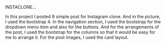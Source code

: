 INSTACLONE...

In this project I posted 9 simple post for Instagram clone. And in the picture, I used the bootstrap 4. 
In the navigation section, I used the bootstrap for the dropdown menu item and also for the buttons. 
And for the arrangements of the post, I used the bootstrap for the columns so that it would be easy for me to arrange it.
For the post images, I used the card layout. 
